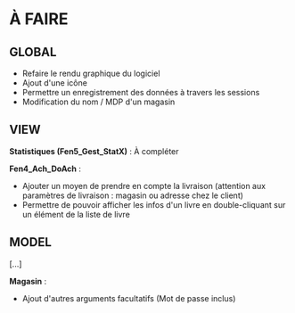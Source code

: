 <h1>À FAIRE</h1>

<h2>GLOBAL</h2>

  - Refaire le rendu graphique du logiciel
  - Ajout d'une icône
  - Permettre un enregistrement des données à travers les sessions
  - Modification du nom / MDP d'un magasin

<h2>VIEW</h2>

<b>Statistiques (Fen5_Gest_StatX)</b> : À compléter

<b>Fen4_Ach_DoAch</b> : 
  - Ajouter un moyen de prendre en compte la livraison (attention aux paramètres de livraison : magasin ou adresse chez le client)
  - Permettre de pouvoir afficher les infos d'un livre en double-cliquant sur un élément de la liste de livre 

<h2>MODEL</h2>
[...]

<b>Magasin</b> : 
  - Ajout d'autres arguments facultatifs (Mot de passe inclus)
